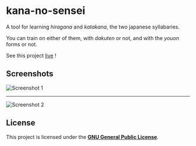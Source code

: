 # kana-no-sensei
A tool for learning *hiragana* and *katakana*, the two japanese syllabaries.

You can train on either of them, with *dakuten* or not, and with the *youon* forms or not.

See this project [live](http://naim42.github.io/kana-no-sensei) !

## Screenshots

![Screenshot 1](http://i.imgur.com/GDYzUr2.png)

-----------------------------------------------

![Screenshot 2](http://i.imgur.com/b2xEAxf.png)

## License

This project is licensed under the [**GNU General Public License**](https://github.com/naim42/kana-no-sensei/blob/master/LICENSE).
